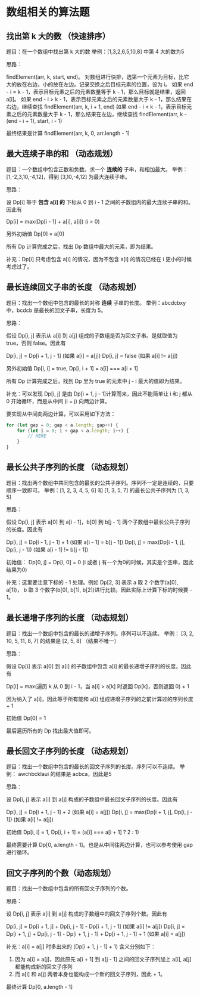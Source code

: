 # 数组相关的算法题

## 找出第 k 大的数 （快速排序）

题目：在一个数组中找出第 k 大的数
举例：[1,3,2,6,5,10,8] 中第 4 大的数为5

思路：

findElement(arr, k, start, end)。
对数组进行快排，选第一个元素为目标，比它大的放在右边，小的放在左边。记录交换之后目标元素的位置，设为 i。
如果 end - i = k - 1，表示目标元素之后的元素数量等于 k - 1，那么目标就是结果，返回 a[i]。
如果 end - i > k - 1，表示目标元素之后的元素数量大于 k - 1，那么结果在右边，继续查找 findElement(arr, k, i + 1, end)
如果 end - i < k - 1，表示目标元素之后的元素数量大于 k - 1，那么结果在左边，继续查找 findElement(arr, k - (end - i + 1), start, i - 1)

最终结果是计算 findElement(arr, k, 0, arr.length - 1)

## 最大连续子串的和 （动态规划）

题目：一个数组中包含正数和负数。求一个 __连续的__ 子串，和相加最大。
举例：[1,-2,3,10,-4,12]，得到 [3,10,-4,12] 为最大连续子串。

思路：

设 Dp[i] 等于 __包含 a[i] 的__ 下标从 0 到 i - 1 之间的子数组内的最大连续子串的和。因此有

Dp[i] = max(Dp[i - 1] + a[i], a[i]) (i > 0)

另外初始值 Dp[0] = a[0]

所有 Dp 计算完成之后，找出 Dp 数组中最大的元素，即为结果。

补充：Dp[i] 只考虑包含 a[i] 的情况，因为不包含 a[i] 的情况已经在 i 更小的时候考虑过了。

## 最长连续回文子串的长度 （动态规划）

题目：找出一个数组中包含的最长的对称 __连续__ 子串的长度。
举例：abcdcbxy 中，bcdcb 是最长的回文子串，长度为 5。

思路：

假设 Dp[i, j] 表示从 a[i] 到 a[j] 组成的子数组是否为回文子串。是就取值为 true，否则 false。因此有

Dp[i, j] = Dp[i + 1, j - 1] (如果 a[i] = a[j])
Dp[i, j] = false (如果 a[i] != a[j])

另外初始值 Dp[i, i] = true, Dp[i, i + 1] = a[i] === a[i + 1]

所有 Dp 计算完成之后，找到 Dp 里为 true 的元素中 j - i 最大的值即为结果。

补充：可以发现 Dp[i, j] 是由 Dp[i + 1, j - 1]计算而来，因此不能简单让 i 和 j 都从 0 开始循环，而是从中间 (i = j) 向两边计算。

要实现从中间向两边计算，可以采用如下方法：
```javascript
for (let gap = 0; gap < a.length; gap++) {
    for (let i = 0; i + gap < a.length; i++) {
        // HERE
    }
}
```

## 最长公共子序列的长度 （动态规划）

题目：找出两个数组中共同包含的最长的公共子序列。序列不一定是连续的，只要顺序一致即可。
举例：[1, 2, 3, 4, 5, 6] 和 [1, 3, 5, 7] 的最长公共子序列为 [1, 3, 5]

思路：

假设 Dp[i, j] 表示 a[0] 到 a[i - 1]，b[0] 到 b[j - 1] 两个子数组中最长公共子序列的长度。因此有

Dp[i, j] = Dp[i - 1, j - 1] + 1 (如果 a[i - 1] = b[j - 1])
Dp[i, j] = max(Dp[i - 1, j], Dp[i, j - 1]) (如果 a[i - 1] != b[j - 1])

初始值： Dp[0, j] = Dp[i, 0] = 0 (i 或者 j 有一个为0的时候，其实是个空串，因此结果为0)

补充：这里要注意下标的 - 1 处理。例如 Dp[2, 3] 表示 a 取 2 个数字(a[0], a[1])， b 取 3 个数字(b[0], b[1], b[2])进行比较。因此实际上计算下标的时候要 - 1。

## 最长递增子序列的长度 （动态规划）

题目：找出一个数组中包含的最长的递增子序列。序列可以不连续。
举例： [3, 2, 10, 5, 11, 8, 7] 的结果是 [2, 5, 8] （结果不唯一）

思路：

假设 Dp[i] 表示 a[0] 到 a[i] 的子数组中包含 a[i] 的最长递增子序列的长度。因此有

Dp[i] = max(遍历 k 从 0 到 i - 1，当 a[i] > a[k] 时返回 Dp[k]，否则返回 0) + 1

因为纳入了 a[i]，因此等于所有能和 a[i] 组成递增子序列的之前计算过的序列长度 + 1

初始值 Dp[0] = 1

最后遍历所有的 Dp 找出最大值即可。

## 最长回文子序列的长度 （动态规划）

题目：找出一个数组中包含的最长的回文子序列的长度。序列可以不连续。
举例： awchbcklaui 的结果是 acbca，因此是5

思路：

设 Dp[i, j] 表示 a[i] 到 a[j] 构成的子数组中最长回文子序列的长度。因此有

Dp[i, j] = Dp[i + 1, j - 1] + 2 (如果 a[i] = a[j])
Dp[i, j] = max(Dp[i + 1, j], Dp[i, j - 1]) (如果 a[i] != a[j])

初始值 Dp[i, i] = 1, Dp[i, i + 1] = (a[i] === a[i + 1] ? 2 : 1)

最终需要计算 Dp[0, a.length - 1]。也是从中间往两边计算，也可以参考使用 gap 进行循环。

## 回文子序列的个数（动态规划）

题目：找出一个数组中包含的所有回文子序列的个数。

思路：

设 Dp[i, j] 表示 a[i] 到 a[j] 构成的子数组中的回文子序列个数。因此有

Dp[i, j] = Dp[i + 1, j] + Dp[i, j - 1] - Dp[i + 1, j - 1] (如果 a[i] != a[j])
Dp[i, j] = Dp[i + 1, j] + Dp[i, j - 1] - Dp[i + 1, j - 1] + Dp[i + 1, j - 1] + 1 (如果 a[i] = a[j])

补充：a[i] = a[j] 时多出来的 (Dp[i + 1, j - 1] + 1) 含义分别如下：
1. 因为 a[i] = a[j]，因此原先 a[i + 1] 到 a[j - 1] 之间的回文子序列加上 a[i], a[j] 都能构成新的回文子序列
2. 而 a[i] 和 a[j] 两者本身也能构成一个新的回文子序列，因此 + 1。

最终计算 Dp[0, a.length - 1]
